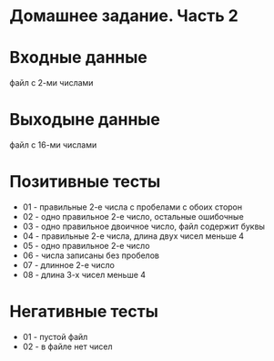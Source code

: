 # Домашнее задание. Часть 2

# Входные данные 
файл с 2-ми числами

# Выходыне данные
файл с 16-ми числами

# Позитивные тесты
 - 01 - правильные 2-е числа с пробелами с обоих сторон
 - 02 - одно правильное 2-е число, остальные ошибочные
 - 03 - одно правильное двоичное число, файл содержит буквы
 - 04 - правильные 2-е числа, длина двух чисел меньше 4
 - 05 - одно правильное 2-е число
 - 06 - числа записаны без пробелов
 - 07 - длинное 2-е число
 - 08 - длина 3-х чисел меньше 4

# Негативные тесты
 - 01 - пустой файл
 - 02 - в файле нет чисел